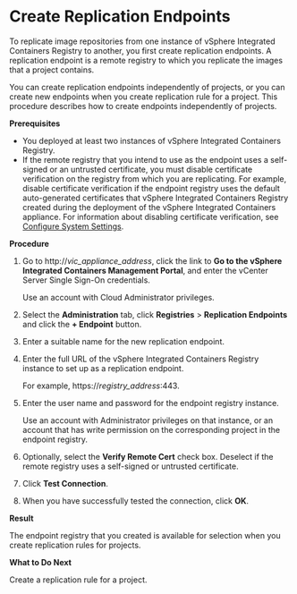 # Create Replication Endpoints #

To replicate image repositories from one instance of vSphere Integrated Containers Registry to another, you first create replication endpoints. A replication endpoint is a remote registry to which you replicate the images that a project contains.

You can create replication endpoints independently of projects, or you can create new endpoints when you create replication rule for a project. This procedure describes how to create endpoints independently of projects.

**Prerequisites**

- You deployed at least two instances of vSphere Integrated Containers Registry. 
-  If the remote registry that you intend to use as the endpoint uses a self-signed or an untrusted certificate, you must disable certificate verification on the registry from which you are replicating. For example, disable certificate verification if the endpoint registry uses the default auto-generated certificates that vSphere Integrated Containers Registry created during the deployment of the vSphere Integrated Containers appliance. For information about disabling certificate verification, see [Configure System Settings](configure_system.md).

**Procedure**

1. Go to http://<i>vic_appliance_address</i>, click the link to **Go to the vSphere Integrated Containers Management Portal**, and enter the vCenter Server Single Sign-On credentials.

   Use an account with Cloud Administrator privileges.
2. Select the **Administration** tab, click **Registries** > **Replication Endpoints** and click the **+ Endpoint** button.
3. Enter a suitable name for the new replication endpoint.
4. Enter the full URL of the vSphere Integrated Containers Registry instance to set up as a replication endpoint.

   For example, https://<i>registry_address</i>:443.

5. Enter the user name and password for the endpoint registry instance. 

   Use an account with Administrator privileges on that instance, or an account that has write permission on the corresponding project in the endpoint registry. 
6. Optionally, select the **Verify Remote Cert** check box.
	Deselect if the remote registry uses a self-signed or untrusted certificate. 
6. Click **Test Connection**.
7. When you have successfully tested the connection, click **OK**.

**Result**

The endpoint registry that you created is available for selection when you create replication rules for projects.

**What to Do Next**

Create a replication rule for a project.